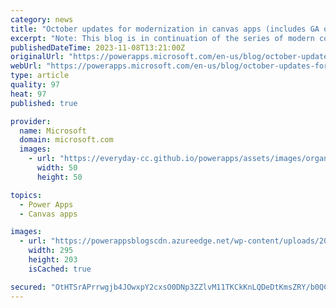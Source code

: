```yaml
---
category: news
title: "October updates for modernization in canvas apps (includes GA of few modern controls)"
excerpt: "Note: This blog is in continuation of the series of modern controls coming to canvas apps. You can find the September 2023 updates here. Recently, we also announced GA for modern, refreshed look in model apps. In October’23, we continued enhancing modern controls and theming and delivered some key enhancements"
publishedDateTime: 2023-11-08T13:21:00Z
originalUrl: "https://powerapps.microsoft.com/en-us/blog/october-updates-for-modernization-in-canvas-apps-includes-ga-of-few-modern-controls/"
webUrl: "https://powerapps.microsoft.com/en-us/blog/october-updates-for-modernization-in-canvas-apps-includes-ga-of-few-modern-controls/"
type: article
quality: 97
heat: 97
published: true

provider:
  name: Microsoft
  domain: microsoft.com
  images:
    - url: "https://everyday-cc.github.io/powerapps/assets/images/organizations/microsoft.com-50x50.jpg"
      width: 50
      height: 50

topics:
  - Power Apps
  - Canvas apps

images:
  - url: "https://powerappsblogscdn.azureedge.net/wp-content/uploads/2023/11/image-7.png"
    width: 295
    height: 203
    isCached: true

secured: "OtHTSrAPrrwgjb4JOwxpY2cxsO0DNp3ZZlvM11TKCkKnLQDeDtKmsZRY/b0QCCnZjNNnysSKZ/t28uxOass7TRzmlO+5teLrs97IlIwhOEZOGDgBQLp5P49aBy0OHbBSG9ZzMS0NS40gV4CNLOJTMOir/F034Y87NGqmnDHSosVCMZAmajHBSx8TP/Aofvn1c+XO+xOadkgSAr3LtAQGntkvrKQsktutUGJR3FDXDu0JWYUUtYRdafs+NLTusEHhBLuAmhC8cfZaBR1LH479DT3afOZ34+cvnlAM+1qfPvJSdehjLSQ67DxrADl9PMbl/9s2xE59A+ff8BTa3XDfGif9DjqiuRfIKMoiGqEGkl8=;mu7oKC1i3wCyD3HinHYntw=="
---
```


